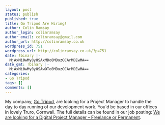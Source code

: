 ```yaml
---
layout: post
status: publish
published: true
title: Go Tripod Are Hiring!
author: Colin Ramsay
author_login: colinramsay
author_email: colinramsay@gmail.com
author_url: http://colinramsay.co.uk
wordpress_id: 751
wordpress_url: http://colinramsay.co.uk/?p=751
date: !binary |-
  MjAxMi0wMy0yOSAxMDo0MDozOCArMDEwMA==
date_gmt: !binary |-
  MjAxMi0wMy0yOSAwOTo0MDozOCArMDEwMA==
categories:
- Go Tripod
tags: []
comments: []
---
```

<p>My company, <a href="http://www.gotripod.com/">Go Tripod</a>, are looking for a Project Manager to handle the day to day running of our development work. You'd be based in our offices in lovely Truro, Cornwall. The full details can be found in our job posting: <a href="http://www.gotripod.com/2012/03/29/we-are-looking-for-a-digital-project-manager-freelance-or-permanent/">We are looking for a Digital Project Manager – Freelance or Permanent</a>.</p>
